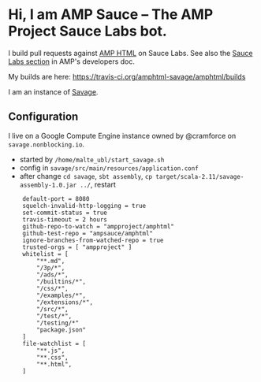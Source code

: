 # Hi, I am AMP Sauce – The AMP Project Sauce Labs bot.

I build pull requests against [AMP HTML](https://github.com/ampproject/amphtml) on Sauce Labs. See also the [Sauce Labs section](https://github.com/ampproject/amphtml/blob/master/DEVELOPING.md#saucelabs) in AMP's developers doc.

My builds are here: https://travis-ci.org/amphtml-savage/amphtml/builds

I am an instance of [Savage](https://github.com/twbs/savage).

## Configuration

I live on a Google Compute Engine instance owned by @cramforce on `savage.nonblocking.io`.

- started by `/home/malte_ubl/start_savage.sh`
- config in `savage/src/main/resources/application.conf`
- after change `cd savage`, `sbt assembly`, `cp target/scala-2.11/savage-assembly-1.0.jar ../`, restart

```
    default-port = 8080
    squelch-invalid-http-logging = true
    set-commit-status = true
    travis-timeout = 2 hours
    github-repo-to-watch = "ampproject/amphtml"
    github-test-repo = "ampsauce/amphtml"
    ignore-branches-from-watched-repo = true
    trusted-orgs = [ "ampproject" ]
    whitelist = [
        "**.md",
        "/3p/*",
        "/ads/*",
        "/builtins/*",
        "/css/*",
        "/examples/*",
        "/extensions/*",
        "/src/*",
        "/test/*",
        "/testing/*"
        "package.json"
    ]
    file-watchlist = [
        "**.js",
        "**.css",
        "**.html",
    ]
```
